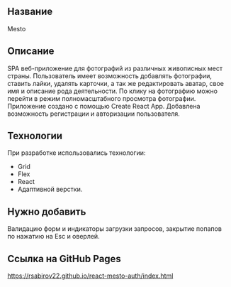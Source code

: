 ## Название

Mesto

## Описание

SPA веб-приложение для фотографий из различных живописных мест страны. Пользователь имеет возможность добавлять фотографии, ставить лайки, удалять карточки, а так же редактировать аватар, свое имя и описание рода деятельности. По клику на фотографию можно перейти в режим полномасштабного просмотра фотографии. Приложение создано с помощью Create React App. Добавлена возможность регистрации и авторизации пользователя.

## Технологии

При разработке использовались технологии:
- Grid
- Flex
- React
- Адаптивной верстки.

## Нужно добавить

Валидацию форм и индикаторы загрузки запросов, закрытие попапов по нажатию на Esc и оверлей.

## Ссылка на GitHub Pages

https://rsabirov22.github.io/react-mesto-auth/index.html






